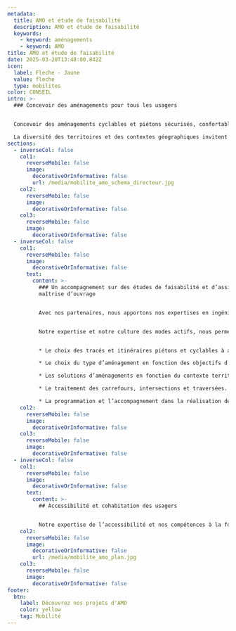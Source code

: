 ```yaml
---
metadata:
  title: AMO et étude de faisabilité
  description: AMO et étude de faisabilité
  keywords:
    - keyword: aménagements
    - keyword: AMO
title: AMO et étude de faisabilité
date: 2025-03-28T13:48:00.842Z
icon:
  label: Fleche - Jaune
  value: fleche
  type: mobilites
color: CONSEIL
intro: >-
  ### Concevoir des aménagements pour tous les usagers


  Concevoir des aménagements cyclables et piétons sécurisés, confortables et accessibles à tous est une science complexe. Face à la diversité des solutions et à la diversité des usagers piétons et cyclistes, chaque détail va avoir son importance. 

  La diversité des territoires et des contextes géographiques invitent également à de nombreux questionnements sur les choix à faire et les possibilités d’aménagement.
sections:
  - inverseCol: false
    col1:
      reverseMobile: false
      image:
        decorativeOrInformative: false
        url: /media/mobilite_amo_schema_directeur.jpg
    col2:
      reverseMobile: false
      image:
        decorativeOrInformative: false
    col3:
      reverseMobile: false
      image:
        decorativeOrInformative: false
  - inverseCol: false
    col1:
      reverseMobile: false
      image:
        decorativeOrInformative: false
      text:
        content: >-
          ### Un accompagnement sur des études de faisabilité et d’assistance à
          maîtrise d’ouvrage


          Avec nos partenaires, nous apportons nos expertises en ingénierie piétonne et cyclable pour de l’assistance à maîtrise d'ouvrage et des études de faisabilité dans la conception d’aménagements.


          Notre expertise et notre culture des modes actifs, nous permettent de vous guider dans : 


          * Le choix des tracés et itinéraires piétons et cyclables à aménager en fonction des besoins de mobilités

          * Le choix du type d’aménagement en fonction des objectifs d’usages : piste cyclable, voie verte, zones apaisées, plan de circulation, double sens cyclable, chaucidou, vélorue…

          * Les solutions d’aménagements en fonction du contexte territorial et des contraintes techniques : proposition de scénario d’aménagement, schéma d’aménagement, profil en travers, analyses multi-critères

          * Le traitement des carrefours, intersections et traversées.

          * La programmation et l’accompagnement dans la réalisation des aménagements.
    col2:
      reverseMobile: false
      image:
        decorativeOrInformative: false
    col3:
      reverseMobile: false
      image:
        decorativeOrInformative: false
  - inverseCol: false
    col1:
      reverseMobile: false
      image:
        decorativeOrInformative: false
      text:
        content: >-
          ## Accessibilité et cohabitation des usagers


          Notre expertise de l’accessibilité et nos compétences à la fois sur la marche et sur le vélo nous permettent de vous guider dans la prise en compte des enjeux de cohabitation et des enjeux d’inclusion dans  l’espace public. L’objectif est de concevoir des aménagements cyclables qui répondent également aux besoins des piétons et des personnes en situation de handicap en limitant les conflits d’usages.
    col2:
      reverseMobile: false
      image:
        decorativeOrInformative: false
        url: /media/mobilite_amo_plan.jpg
    col3:
      reverseMobile: false
      image:
        decorativeOrInformative: false
footer:
  btn:
    label: Découvrez nos projets d'AMO
    color: yellow
    tag: Mobilité
---
```

